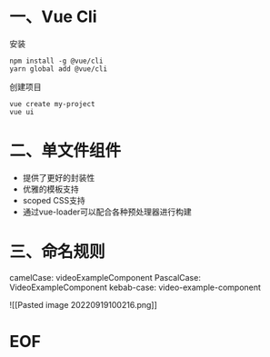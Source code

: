 # 一、Vue Cli

安装
```shell
npm install -g @vue/cli
yarn global add @vue/cli
```

创建项目
```shell
vue create my-project
vue ui
```


# 二、单文件组件

- 提供了更好的封装性
- 优雅的模板支持
- scoped CSS支持
- 通过vue-loader可以配合各种预处理器进行构建


# 三、命名规则

camelCase: videoExampleComponent
PascalCase: VideoExampleComponent
kebab-case: video-example-component

![[Pasted image 20220919100216.png]]



# EOF
